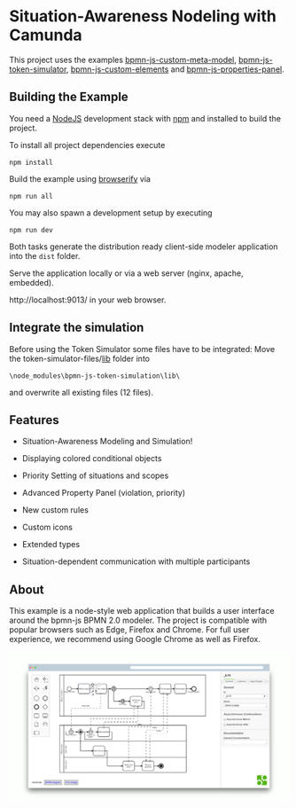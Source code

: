 # Situation-Awareness Nodeling with Camunda

This project uses the examples [bpmn-js-custom-meta-model](https://github.com/bpmn-io/bpmn-js-examples/tree/master/custom-meta-model), [bpmn-js-token-simulator](https://github.com/bpmn-io/bpmn-js-token-simulation), [bpmn-js-custom-elements](https://github.com/bpmn-io/bpmn-js-examples/tree/master/custom-elements) and 
[bpmn-js-properties-panel](https://github.com/bpmn-io/bpmn-js-properties-panel).


## Building the Example

You need a [NodeJS](http://nodejs.org) development stack with [npm](https://npmjs.org) and installed to build the project.

To install all project dependencies execute

```
npm install
```

Build the example using [browserify](http://browserify.org) via

```
npm run all
```

You may also spawn a development setup by executing

```
npm run dev
```

Both tasks generate the distribution ready client-side modeler application into the `dist` folder.

Serve the application locally or via a web server (nginx, apache, embedded).

http://localhost:9013/ in your web browser.


## Integrate the simulation

Before using the Token Simulator some files have to be integrated:
Move the token-simulator-files/[lib](token-simulator-files/lib) folder into
```
\node_modules\bpmn-js-token-simulation\lib\
```
and overwrite all existing files (12 files).

<!--
Or as a step to step explanation:
Move the [Elementhandler.js](token-simulator-files/lib/util/Elementhandler.js) into
```
\node_modules\bpmn-js-token-simulation\lib\util
```
The content of the [context-pad folder](token-simulator-files/lib/features/context-pads/handler)
(atm just [BoundaryEventHandler.js](handler/context-pads/BoundaryEventHandler.js)) into
```
\node_modules\bpmn-js-token-simulation\lib\features\context-pads\handler
```
and the content of the pause-simulation folder [pause-simulation](handler/pause-simulation/)
[PauseSimulation.js](handler/pause-simulation/PauseSimulation.js)
```
\node_modules\bpmn-js-token-simulation\lib\features\pause-simulation
```

The remaining files must be moved to the 
```
\node_modules\bpmn-js-token-simulation\lib\features\token-simulation-behavior\handler
```
-->


## Features

* Situation-Awareness Modeling and Simulation!

* Displaying colored conditional objects
* Priority Setting of situations and scopes
* Advanced Property Panel (violation, priority)
* New custom rules
* Custom icons
* Extended types
* Situation-dependent communication with multiple participants



## About

This example is a node-style web application that builds a user interface around the bpmn-js BPMN 2.0 modeler.
The project is compatible with popular browsers such as Edge, Firefox and Chrome. For full user experience, we recommend using Google Chrome as well as Firefox.

![new screenshot](https://github.com/LaviniaStiliadou/sitCoM/blob/lbranch3/docs/screenshot.PNG)
